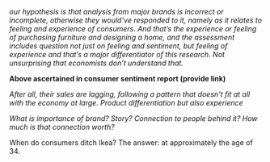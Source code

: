 _our hypothesis is that analysis from major brands is incorrect or incomplete, otherwise they would’ve responded to it, namely as it relates to feeling and experience of consumers. And that’s the experience or feeling of purchasing furniture and designing a home, and the assessment includes question not just on feeling and sentiment, but feeling of experience and that’s a major differentiator of this research. Not unsurprising that economists don’t understand that._

__Above ascertained in consumer sentiment report (provide link)__

_After all, their sales are lagging, following a pattern that doesn't fit at all with the economy at large. Product differentiation but also experience_

_What is importance of brand? Story? Connection to people behind it? How much is that connection worth?_

When do consumers ditch Ikea?
The answer: at approximately the age of 34.

